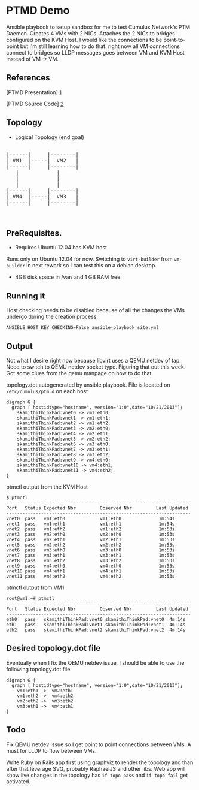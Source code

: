 PTMD Demo
========

Ansible playbook to setup sandbox for me to test Cumulus Network's PTM Daemon.
Creates 4 VMs with 2 NICs. Attaches the 2 NICs to bridges configured on the KVM
Host. I would like the connections to be point-to-point but i'm still learning
how to do that. right now all VM connections connect to bridges so LLDP messages goes
between VM and KVM Host instead of VM -> VM.

References
----------
[PTMD Presentation] [1]

[PTMD Source Code] [2]

Topology
--------
* Logical Topology (end goal)

<pre>

|------|     |--------|
| VM1  |-----|  VM2   |
|------|     |--------|
   |            |
   |            |
   |            |
|------|     |--------|
| VM4  |-----|  VM3   |
|------|     |--------|


</pre>

PreRequisites.
--------------

* Requires Ubuntu 12.04 has KVM host

Runs only on Ubuntu 12.04 for now. Switching to ```virt-builder``` from
  ```vm-builder``` in next rework so I can test this on a debian desktop.

* 4GB disk space in /var/ and 1 GB RAM free

Running it
----------

Host checking needs to be disabled because of all the changes the VMs undergo
during the creation process.

````
ANSIBLE_HOST_KEY_CHECKING=False ansible-playbook site.yml

````
Output
-------

Not what I desire right now because libvirt uses a QEMU netdev of tap.
Need to switch to QEMU netdev socket type. Figuring that out this week.
Got some clues from the qemu manpage on how to do that.

topology.dot autogenerated by ansible playbook.
File is located on ```/etc/cumulus/ptm.d``` on each host

```
digraph G {
  graph [ hostidtype="hostname", version="1:0",date="10/21/2013"];
    skamithiThinkPad:vnet0 -> vm1:eth0;
    skamithiThinkPad:vnet1 -> vm1:eth1;
    skamithiThinkPad:vnet2 -> vm1:eth2;
    skamithiThinkPad:vnet3 -> vm2:eth0;
    skamithiThinkPad:vnet4 -> vm2:eth1;
    skamithiThinkPad:vnet5 -> vm2:eth2;
    skamithiThinkPad:vnet6 -> vm3:eth0;
    skamithiThinkPad:vnet7 -> vm3:eth1;
    skamithiThinkPad:vnet8 -> vm3:eth2;
    skamithiThinkPad:vnet9 -> vm4:eth0;
    skamithiThinkPad:vnet10 -> vm4:eth1;
    skamithiThinkPad:vnet11 -> vm4:eth2;
}
```
ptmctl output from the KVM Host
```
$ ptmctl
---------------------------------------------------------------------
Port   Status Expected Nbr         Observed Nbr         Last Updated
---------------------------------------------------------------------
vnet0  pass   vm1:eth0             vm1:eth0              1m:54s
vnet1  pass   vm1:eth1             vm1:eth1              1m:54s
vnet2  pass   vm1:eth2             vm1:eth2              1m:53s
vnet3  pass   vm2:eth0             vm2:eth0              1m:53s
vnet4  pass   vm2:eth1             vm2:eth1              1m:53s
vnet5  pass   vm2:eth2             vm2:eth2              1m:53s
vnet6  pass   vm3:eth0             vm3:eth0              1m:53s
vnet7  pass   vm3:eth1             vm3:eth1              1m:53s
vnet8  pass   vm3:eth2             vm3:eth2              1m:53s
vnet9  pass   vm4:eth0             vm4:eth0              1m:53s
vnet10 pass   vm4:eth1             vm4:eth1              1m:53s
vnet11 pass   vm4:eth2             vm4:eth2              1m:53s

```

ptmctl output from VM1
```
root@vm1:~# ptmctl
---------------------------------------------------------------------
Port   Status Expected Nbr         Observed Nbr         Last Updated
---------------------------------------------------------------------
eth0   pass   skamithiThinkPad:vnet0 skamithiThinkPad:vnet0  4m:14s
eth1   pass   skamithiThinkPad:vnet1 skamithiThinkPad:vnet1  4m:14s
eth2   pass   skamithiThinkPad:vnet2 skamithiThinkPad:vnet2  4m:14s
```

Desired topology.dot file
-------------------------
Eventually when I fix the QEMU netdev issue, I should be able to use the
following topology.dot file

```
digraph G {
  graph [ hostidtype="hostname", version="1:0",date="10/21/2013"];
    vm1:eth1 ->  vm2:eth1
    vm1:eth2 ->  vm4:eth2
    vm2:eth2 ->  vm3:eth2
    vm3:eth1 ->  vm4:eth1
}
```

Todo
----

Fix QEMU netdev issue so I get point to point connections between VMs. A must
for LLDP to flow between VMs.

Write Ruby on Rails app first using graphviz to render the topology and than
after that leverage SVG, probably RaphaelJS and other libs. Web app will show
live changes in the topology has ```if-topo-pass``` and ```if-topo-fail``` get
activated.

[1]: http://indico.uknof.org.uk/getFile.py/access?contribId=8&resId=1&materialId=slides&confId=28
[2]: http://github.com/CumulusNetworks/ptm

